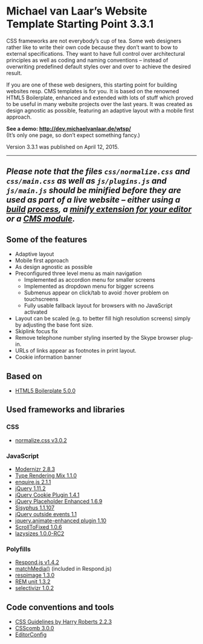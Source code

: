 # Michael van Laar’s Website Template Starting Point 3.3.1

CSS frameworks are not everybody’s cup of tea. Some web designers rather like to write their own code because they don’t want to bow to external specifications. They want to have full control over architectural principles as well as coding and naming conventions – instead of overwriting predefined default styles over and over to achieve the desired result.

If you are one of these web designers, this starting point for building websites resp. CMS templates is for you. It is based on the renowned HTML5 Boilerplate, enhanced and extended with lots of stuff which proved to be useful in many website projects over the last years. It was created as design agnostic as possible, featuring an adaptive layout with a mobile first approach.

**See a demo: <http://dev.michaelvanlaar.de/wtsp/>**  
(It’s only one page, so don’t expect something fancy.)

Version 3.3.1 was published on April 12, 2015.

----
*Please note that the files `css/normalize.css` and `css/main.css` as well as `js/plugins.js` and `js/main.js` should be minified before they are used as part of a live website – either using a [build](https://www.npmjs.com/package/grunt-contrib-cssmin) [process](https://www.npmjs.com/package/grunt-contrib-uglify), a [minify extension for your editor](https://packagecontrol.io/packages/Minify) or a [CMS module](http://modules.processwire.com/modules/all-in-one-minify/).*
----

## Some of the features

* Adaptive layout
* Mobile first approach
* As design agnostic as possible
* Preconfigured three level menu as main navigation
  * Implemented as accordion menu for smaller screens
  * Implemented as dropdown menu for bigger screens
  * Submenus appear on click/tab to avoid :hover problem on touchscreens
  * Fully usable fallback layout for browsers with no JavaScript activated
* Layout can be scaled (e.g. to better fill high resolution screens) simply by adjusting the base font size.
* Skiplink focus fix
* Remove telephone number styling inserted by the Skype browser plug-in.
* URLs of links appear as footnotes in print layout.
* Cookie information banner

## Based on

* [HTML5 Boilerplate 5.0.0](http://html5boilerplate.com/)

## Used frameworks and libraries

### CSS

* [normalize.css v3.0.2](http://necolas.github.io/normalize.css/)

### JavaScript

* [Modernizr 2.8.3](http://modernizr.com/)
* [Type Rendering Mix 1.1.0](https://github.com/bramstein/trmix/)
* [enquire.js 2.1.1](https://github.com/WickyNilliams/enquire.js)
* [jQuery 1.11.2](http://jquery.com/)
* [jQuery Cookie Plugin 1.4.1](https://github.com/carhartl/jquery-cookie)
* [jQuery Placeholder Enhanced 1.6.9](https://github.com/dciccale/placeholder-enhanced)
* [Sisyphus 1.1.107](https://github.com/simsalabim/sisyphus)
* [jQuery outside events 1.1](http://benalman.com/projects/jquery-outside-events-plugin/)
* [jquery.animate-enhanced plugin 1.10](https://github.com/benbarnett/jQuery-Animate-Enhanced)
* [ScrollToFixed 1.0.6](https://github.com/bigspotteddog/ScrollToFixed)
* [lazysizes 1.0.0-RC2](https://github.com/aFarkas/lazysizes/)

### Polyfills

* [Respond.js v1.4.2](https://github.com/scottjehl/Respond)
* [matchMedia()](https://github.com/paulirish/matchMedia.js/) (included in Respond.js)
* [respimage 1.3.0](https://github.com/aFarkas/respimage)
* [REM unit 1.3.2](https://github.com/chuckcarpenter/REM-unit-polyfill)
* [selectivizr 1.0.2](http://selectivizr.com/)

## Code conventions and tools

* [CSS Guidelines by Harry Roberts 2.2.3](http://cssguidelin.es/)
* [CSScomb 3.0.0](http://csscomb.com/)
* [EditorConfig](http://editorconfig.org/)
